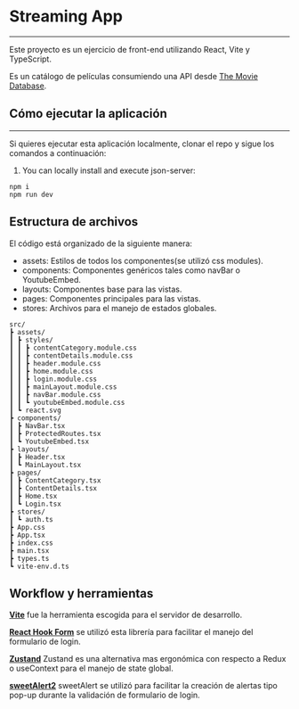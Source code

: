 # Streaming App

---

Este proyecto es un ejercicio de front-end utilizando React, Vite y TypeScript.

Es un catálogo de películas consumiendo una API desde [The Movie Database](https://developers.themoviedb.org/3/getting-started/introduction).

## Cómo ejecutar la aplicación

---

Si quieres ejecutar esta aplicación localmente, clonar el repo y sigue los comandos a continuación:

1. You can locally install and execute json-server:

```
npm i
npm run dev
```

## Estructura de archivos

El código está organizado de la siguiente manera:

- assets: Estilos de todos los componentes(se utilizó css modules).
- components: Componentes genéricos tales como navBar o YoutubeEmbed.
- layouts: Componentes base para las vistas.
- pages: Componentes principales para las vistas.
- stores: Archivos para el manejo de estados globales.

```
src/
┣ assets/
┃ ┣ styles/
┃ ┃ ┣ contentCategory.module.css
┃ ┃ ┣ contentDetails.module.css
┃ ┃ ┣ header.module.css
┃ ┃ ┣ home.module.css
┃ ┃ ┣ login.module.css
┃ ┃ ┣ mainLayout.module.css
┃ ┃ ┣ navBar.module.css
┃ ┃ ┗ youtubeEmbed.module.css
┃ ┗ react.svg
┣ components/
┃ ┣ NavBar.tsx
┃ ┣ ProtectedRoutes.tsx
┃ ┗ YoutubeEmbed.tsx
┣ layouts/
┃ ┣ Header.tsx
┃ ┗ MainLayout.tsx
┣ pages/
┃ ┣ ContentCategory.tsx
┃ ┣ ContentDetails.tsx
┃ ┣ Home.tsx
┃ ┗ Login.tsx
┣ stores/
┃ ┗ auth.ts
┣ App.css
┣ App.tsx
┣ index.css
┣ main.tsx
┣ types.ts
┗ vite-env.d.ts
```

## Workflow y herramientas

**[Vite](https://vitejs.dev/)** fue la herramienta escogida para el servidor de desarrollo.

**[React Hook Form](https://react-hook-form.com/)** se utilizó esta librería para facilitar el manejo del formulario de login.

**[Zustand](https://github.com/pmndrs/zustand)** Zustand es una alternativa mas ergonómica con respecto a Redux o useContext para el manejo de state global.

**[sweetAlert2](https://sweetalert2.github.io/)** sweetAlert se utilizó para facilitar la creación de alertas tipo pop-up durante la validación de formulario de login.
